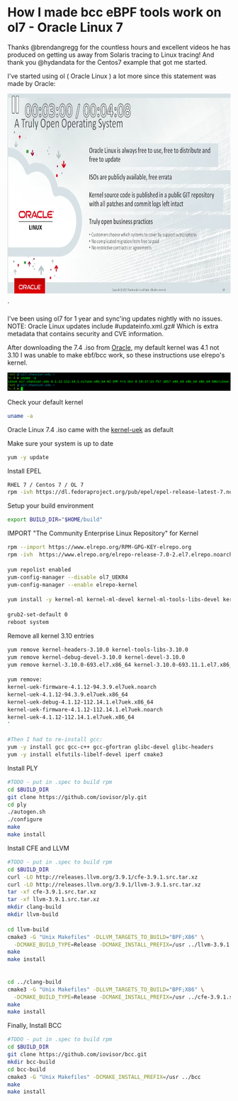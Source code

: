 # How I made bcc eBPF tools work on ol7 - Oracle Linux 7

Thanks @brendangregg for the countless hours and excellent videos he has produced on getting us away from Solaris tracing to Linux tracing!
And thank you @hydandata for the Centos7 example that got me started.

I've started using ol ( Oracle Linux ) a lot more since this statement was made by Oracle:
<p align="center">
  <img src="./bold-statement.png" alt="Bold Statement"
       width="654" height="450">
</p>`

I've been using ol7 for 1 year and sync'ing updates nightly with no issues. NOTE: Oracle Linux updates include #updateinfo.xml.gz#
Which is extra metadata that contains security and CVE information.

After downloading the 7.4 .iso from [Oracle], my default kernel was 4.1 not 3.10
I was unable to make ebf/bcc work, so these instructions use elrepo's kernel.

<img src="./default-uname.png">

Check your default kernel
```bash
uname -a
```

Oracle Linux 7.4 .iso came with the [kernel-uek] as default

Make sure your system is up to date
```bash
yum -y update
```

Install EPEL
```bash
RHEL 7 / Centos 7 / OL 7
rpm -ivh https://dl.fedoraproject.org/pub/epel/epel-release-latest-7.noarch.rpm
```

Setup your build environment
```bash
export BUILD_DIR="$HOME/build"
```

IMPORT "The Community Enterprise Linux Repository" for Kernel
```bash
rpm --import https://www.elrepo.org/RPM-GPG-KEY-elrepo.org
rpm -ivh  https://www.elrepo.org/elrepo-release-7.0-2.el7.elrepo.noarch.rpm

yum repolist enabled
yum-config-manager --disable ol7_UEKR4
yum-config-manager --enable elrepo-kernel

yum install -y kernel-ml kernel-ml-devel kernel-ml-tools-libs-devel kernel-ml-tools-libs kernel-ml-tools kernel-ml-headers

grub2-set-default 0
reboot system
```

Remove all kernel 3.10 entries 
```bash
yum remove kernel-headers-3.10.0 kernel-tools-libs-3.10.0
yum remove kernel-debug-devel-3.10.0 kernel-devel-3.10.0
yum remove kernel-3.10.0-693.el7.x86_64 kernel-3.10.0-693.11.1.el7.x86_64

yum remove:
kernel-uek-firmware-4.1.12-94.3.9.el7uek.noarch
kernel-uek-4.1.12-94.3.9.el7uek.x86_64
kernel-uek-debug-4.1.12-112.14.1.el7uek.x86_64
kernel-uek-firmware-4.1.12-112.14.1.el7uek.noarch
kernel-uek-4.1.12-112.14.1.el7uek.x86_64
`

#Then I had to re-install gcc:
yum -y install gcc gcc-c++ gcc-gfortran glibc-devel glibc-headers
yum -y install elfutils-libelf-devel iperf cmake3
```


Install PLY
```bash
#TODO - put in .spec to build rpm
cd $BUILD_DIR
git clone https://github.com/iovisor/ply.git
cd ply
./autogen.sh
./configure
make
make install
```

Install CFE and LLVM
```bash
#TODO - put in .spec to build rpm
cd $BUILD_DIR
curl -LO http://releases.llvm.org/3.9.1/cfe-3.9.1.src.tar.xz
curl -LO http://releases.llvm.org/3.9.1/llvm-3.9.1.src.tar.xz
tar -xf cfe-3.9.1.src.tar.xz
tar -xf llvm-3.9.1.src.tar.xz
mkdir clang-build
mkdir llvm-build

cd llvm-build
cmake3 -G "Unix Makefiles" -DLLVM_TARGETS_TO_BUILD="BPF;X86" \
  -DCMAKE_BUILD_TYPE=Release -DCMAKE_INSTALL_PREFIX=/usr ../llvm-3.9.1.src
make
make install


cd ../clang-build
cmake3 -G "Unix Makefiles" -DLLVM_TARGETS_TO_BUILD="BPF;X86" \
  -DCMAKE_BUILD_TYPE=Release -DCMAKE_INSTALL_PREFIX=/usr ../cfe-3.9.1.src
make
make install
```

Finally, Install BCC
```bash
#TODO - put in .spec to build rpm
cd $BUILD_DIR
git clone https://github.com/iovisor/bcc.git
mkdir bcc-build
cd bcc-build
cmake3 -G "Unix Makefiles" -DCMAKE_INSTALL_PREFIX=/usr ../bcc
make
make install
```

[Oracle]: http://www.oracle.com/technetwork/server-storage/linux/downloads/index.html
[kernel-uek]: http://www.oracle.com/technetwork/server-storage/linux/technologies/uek-overview-2043074.html
